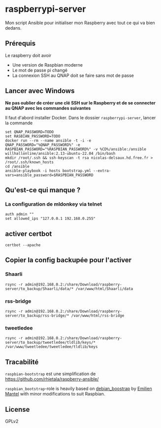 # raspberrypi-server

Mon script Ansible pour initialiser mon Raspberry avec tout ce qui va bien dedans.

## Prérequis

Le raspberry doit avoir

* Une version de Raspbian moderne
* Le mot de passe pi changé
* La connexion SSH au QNAP doit se faire sans mot de passe

## Lancer avec Windows

**Ne pas oublier de créer une clé SSH sur le Raspberry et de se connecter au QNAP avec les commandes suivantes**



Il faut d'abord installer Docker.
Dans le dossier `raspberrypi-server`, lancer la commande


    set QNAP_PASSWORD=TODO
    set RASBIAN_PASSWORD=TODO
    docker run --rm --name ansible -t -i -e QNAP_PASSWORD="%QNAP_PASSWORD%" -e RASPBIAN_PASSWORD="%RASPBIAN_PASSWORD%" -v %CD%/ansible:/ansible willhallonline/ansible:2.13-ubuntu-22.04 /bin/bash
    mkdir /root/.ssh && ssh-keyscan -t rsa nicolas-delsaux.hd.free.fr > /root/.ssh/known_hosts
    cd /ansible
    ansible-playbook -i hosts bootstrap.yml --extra-vars=ansible_password=$RASPBIAN_PASSWORD

## Qu'est-ce qui manque ?

### La configuration de mldonkey via telnet

    auth admin ""
    set allowed_ips "127.0.0.1 192.168.0.255"

## activer certbot

    certbot --apache

## Copier la config backupée pour l'activer

### Shaarli

    rsync -r admin@192.168.0.2:/share/Download/raspberry-server/to_backup/Shaarli/data/* /var/www/html/Shaarli/data

### rss-bridge

    rsync -r admin@192.168.0.2:/share/Download/raspberry-server/to_backup/rss-bridge/* /var/www/html/rss-bridge

### tweetledee

    rsync -r admin@192.168.0.2:/share/Download/raspberry-server/to_backup/tweetledee/tldlib/keys/* /var/www/tweetledee/tweetledee/tldlib/keys

## Tracabilité

`raspbian-bootstrap` est une simplification de https://github.com/rhietala/raspberry-ansible/

`raspbian_bootstrap`-role is heavily based on
[debian_boostrap](https://github.com/HanXHX/ansible-debian-bootstrap) by
[Emilien Mantel](https://twitter.com/hanxhx_) with minor modifications to
suit Raspbian.

## License

GPLv2
